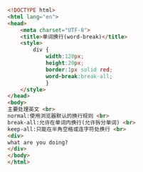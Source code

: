 
<BlogInfo title="75.单词换行" author="白日梦想猿" pv=0 read_times=0 pre_cost_time=0分21秒 category="css学习" tag_list="['css学习']" create_time="2020.07.27 16:28:43" update_time="2020.07.27 16:36:49" />

```html
<!DOCTYPE html>
<html lang="en">
<head>
    <meta charset="UTF-8">
    <title>单词换行(word-break)</title>
    <style>
        div {
            width:120px;
            height:20px;
            border:1px solid red;
            word-break:break-all;
            }
    </style>
</head>
<body>
主要处理英文 <br>
normal:使用浏览器默认的换行规则 <br>
break-all:允许在单词内换行(允许拆分单词) <br>
keep-all:只能在半角空格或连字符处换行 <br>
<div>
what are you doing?
</div>
</body>
</html>
```
